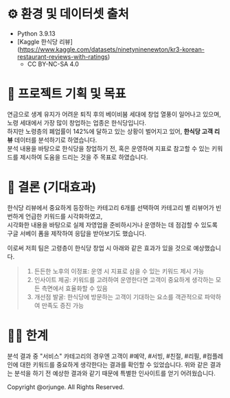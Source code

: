 # ⚙️ 환경 및 데이터셋 출처
- Python 3.9.13
- [Kaggle 한식당 리뷰] (https://www.kaggle.com/datasets/ninetyninenewton/kr3-korean-restaurant-reviews-with-ratings)
  - CC BY-NC-SA 4.0

# 🚩 프로젝트 기획 및 목표
연금으로 생계 유지가 어려운 퇴직 후의 베이비붐 세대에 창업 열풍이 일어나고 있으며, 노령 세대에서 가장 많이 창업하는 업종은 한식당입니다.  
하지만 노령층의 폐업률이 142%에 달하고 있는 상황이 벌어지고 있어, **한식당 고객 리뷰** 데이터를 분석하기로 하였습니다.  
분석 내용을 바탕으로 한식당을 창업하기 전, 혹은 운영하며 지표로 참고할 수 있는 키워드를 제시하여 도움을 드리는 것을 주 목표로 하였습니다.

# 🎯 결론 (기대효과)
한식당 리뷰에서 중요하게 등장하는 카테고리 6개를 선택하여 카테고리 별 리뷰어가 빈번하게 언급한 키워드를 시각화하였고,  
시각화한 내용을 바탕으로 실제 자영업을 준비하시거나 운영하는 데 점검할 수 있도록 구글 서베이 폼을 제작하여 응답을 받아보기도 했습니다.  

이로써 저희 팀은 고령층이 한식당 창업 시 아래와 같은 효과가 있을 것으로 예상했습니다.
> 1. 든든한 노후의 이정표: 운영 시 지표로 삼을 수 있는 키워드 제시 가능
> 2. 인사이트 제공: 키워드를 고려하여 운영한다면 고객이 중요하게 생각하는 모든 측면에서 효율화할 수 있음
> 3. 개선점 발굴: 한식당에 방문하는 고객이 기대하는 요소를 객관적으로 파악하여 만족도 증진 가능

# 💪🏻 한계
분석 결과 중 "서비스" 카테고리의 경우엔 고객이 #예약, #서빙, #친절, #리필, #컴플레인에 대한 키워드를 중요하게 생각한다는 결과를 확인할 수 있었습니다.
위와 같은 결과는 분석을 하기 전 예상한 결과와 같기 때문에 특별한 인사이트를 얻기 어려웠습니다.



Copyright @orjunge. All Rights Reserved.
